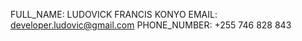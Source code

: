 FULL_NAME: LUDOVICK FRANCIS KONYO
EMAIL: developer.ludovic@gmail.com
PHONE_NUMBER: +255 746 828 843



<!-- API ENDPOINTS  -->

